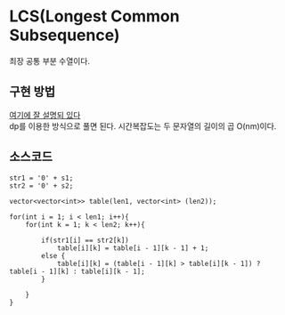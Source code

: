 # LCS(Longest Common Subsequence)
최장 공통 부분 수열이다. 

## 구현 방법
[여기에 잘 설명되 있다](https://www.crocus.co.kr/787)  
dp를 이용한 방식으로 풀면 된다. 시간복잡도는 두 문자열의 길이의 곱 O(nm)이다.

## 소스코드

    str1 = '0' + s1;
    str2 = '0' + s2;
    
    vector<vector<int>> table(len1, vector<int> (len2));

    for(int i = 1; i < len1; i++){
        for(int k = 1; k < len2; k++){

            if(str1[i] == str2[k])
                table[i][k] = table[i - 1][k - 1] + 1;
            else {
                table[i][k] = (table[i - 1][k] > table[i][k - 1]) ? table[i - 1][k] : table[i][k - 1];
            }

        }
    }


